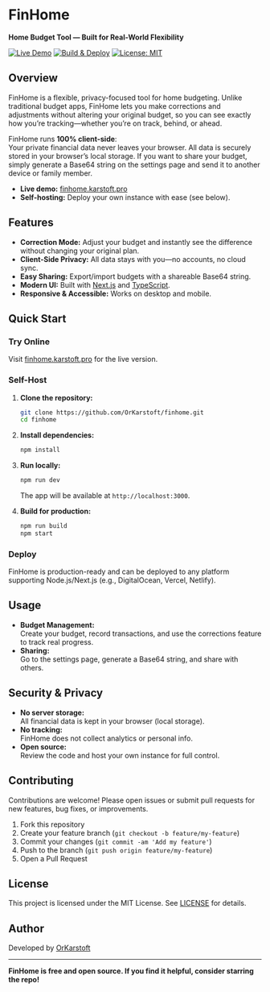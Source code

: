 # FinHome

**Home Budget Tool — Built for Real-World Flexibility**

[![Live Demo](https://img.shields.io/badge/demo-finhome.karstoft.pro-blue?logo=next.js)](https://finhome.karstoft.pro)
[![Build & Deploy](https://img.shields.io/badge/build%2Fdeploy-DigitalOcean-blue)](https://digitalocean.com)
[![License: MIT](https://img.shields.io/badge/License-MIT-yellow.svg)](LICENSE)

## Overview

FinHome is a flexible, privacy-focused tool for home budgeting. Unlike traditional budget apps, FinHome lets you make corrections and adjustments without altering your original budget, so you can see exactly how you’re tracking—whether you’re on track, behind, or ahead.

FinHome runs **100% client-side**:  
Your private financial data never leaves your browser. All data is securely stored in your browser’s local storage. If you want to share your budget, simply generate a Base64 string on the settings page and send it to another device or family member.

- **Live demo:** [finhome.karstoft.pro](https://finhome.karstoft.pro)
- **Self-hosting:** Deploy your own instance with ease (see below).

## Features

- **Correction Mode:** Adjust your budget and instantly see the difference without changing your original plan.
- **Client-Side Privacy:** All data stays with you—no accounts, no cloud sync.
- **Easy Sharing:** Export/import budgets with a shareable Base64 string.
- **Modern UI:** Built with [Next.js](https://nextjs.org/) and [TypeScript](https://www.typescriptlang.org/).
- **Responsive & Accessible:** Works on desktop and mobile.

## Quick Start

### Try Online

Visit [finhome.karstoft.pro](https://finhome.karstoft.pro) for the live version.

### Self-Host

1. **Clone the repository:**
    ```bash
    git clone https://github.com/OrKarstoft/finhome.git
    cd finhome
    ```

2. **Install dependencies:**
    ```bash
    npm install
    ```

3. **Run locally:**
    ```bash
    npm run dev
    ```
    The app will be available at `http://localhost:3000`.

4. **Build for production:**
    ```bash
    npm run build
    npm start
    ```

### Deploy

FinHome is production-ready and can be deployed to any platform supporting Node.js/Next.js (e.g., DigitalOcean, Vercel, Netlify).

## Usage

- **Budget Management:**  
  Create your budget, record transactions, and use the corrections feature to track real progress.
- **Sharing:**  
  Go to the settings page, generate a Base64 string, and share with others.

## Security & Privacy

- **No server storage:**  
  All financial data is kept in your browser (local storage).
- **No tracking:**  
  FinHome does not collect analytics or personal info.
- **Open source:**  
  Review the code and host your own instance for full control.

## Contributing

Contributions are welcome! Please open issues or submit pull requests for new features, bug fixes, or improvements.

1. Fork this repository
2. Create your feature branch (`git checkout -b feature/my-feature`)
3. Commit your changes (`git commit -am 'Add my feature'`)
4. Push to the branch (`git push origin feature/my-feature`)
5. Open a Pull Request

## License

This project is licensed under the MIT License. See [LICENSE](LICENSE) for details.

## Author

Developed by [OrKarstoft](https://github.com/OrKarstoft)

---

**FinHome is free and open source. If you find it helpful, consider starring the repo!**
